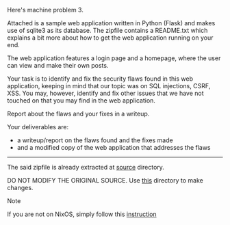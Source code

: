 Here's machine problem 3.

Attached is a sample web application written in Python (Flask) and makes use of sqlite3 as its database.
The zipfile contains a README.txt which explains a bit more about how to get the web application running on your end.

The web application features a login page and a homepage, where the user can view and make their own posts.

Your task is to identify and fix the security flaws found in this web application, keeping in mind that our topic was on SQL injections, CSRF, XSS.
You may, however, identify and fix other issues that we have not touched on that you may find in the web application.

Report about the flaws and your fixes in a writeup.

Your deliverables are:
- a writeup/report on the flaws found and the fixes made
- and a modified copy of the web application that addresses the flaws

---

The said zipfile is already extracted at [source](./source/) directory.

DO NOT MODIFY THE ORIGINAL SOURCE.
Use [this](./writeup) directory to make changes.

> [!NOTE]
> If you are not on NixOS, simply follow this [instruction](./writeup/README.txt)
